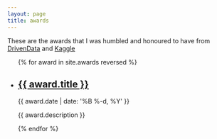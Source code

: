 ```yaml
---
layout: page
title: awards
---
```

These are the awards that I was humbled and honoured to have from [DrivenData](http://www.drivendata.org) and [Kaggle](http://www.kaggle.com)          

<ul class="post-list">
{% for award in site.awards reversed %}
    <li>
        <h2><a class="poem-title" href="{{ award.url | prepend: site.baseurl }}">{{ award.title }}</a></h2>
        <p class="post-meta">{{ award.date | date: '%B %-d, %Y' }}</p>
         <p>{{ award.description }}</p>
      </li>
{% endfor %}
</ul>